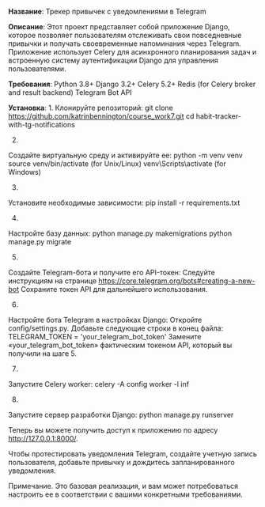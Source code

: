 **Название**: Трекер привычек с уведомлениями в Telegram

**Описание**:
Этот проект представляет собой приложение Django, которое позволяет пользователям отслеживать свои повседневные привычки и получать своевременные напоминания через Telegram. Приложение использует Celery для асинхронного планирования задач и встроенную систему аутентификации Django для управления пользователями.

**Требования**:
Python 3.8+
Django 3.2+
Celery 5.2+
Redis (for Celery broker and result backend)
Telegram Bot API

**Установка**:
1.
Клонируйте репозиторий:
git clone https://github.com/katrinbennington/course_work7.git
cd habit-tracker-with-tg-notifications

2.
Создайте виртуальную среду и активируйте ее:
python -m venv venv
source venv/bin/activate (for Unix/Linux)
venv\Scripts\activate (for Windows)

3.
Установите необходимые зависимости:
pip install -r requirements.txt

4.
Настройте базу данных:
python manage.py makemigrations
python manage.py migrate

5.
Создайте Telegram-бота и получите его API-токен:
Следуйте инструкциям на странице https://core.telegram.org/bots#creating-a-new-bot
Сохраните токен API для дальнейшего использования.

6.
Настройте бота Telegram в настройках Django:
Откройте config/settings.py.
Добавьте следующие строки в конец файла:
TELEGRAM_TOKEN = 'your_telegram_bot_token'
Замените «your_telegram_bot_token» фактическим токеном API, который вы получили на шаге 5.

7.
Запустите Celery worker:
celery -A config worker -l inf

8.
Запустите сервер разработки Django:
python manage.py runserver

Теперь вы можете получить доступ к приложению по адресу http://127.0.0.1:8000/.

Чтобы протестировать уведомления Telegram, создайте учетную запись пользователя, добавьте привычку и дождитесь запланированного уведомления.

Примечание. Это базовая реализация, и вам может потребоваться настроить ее в соответствии с вашими конкретными требованиями.

